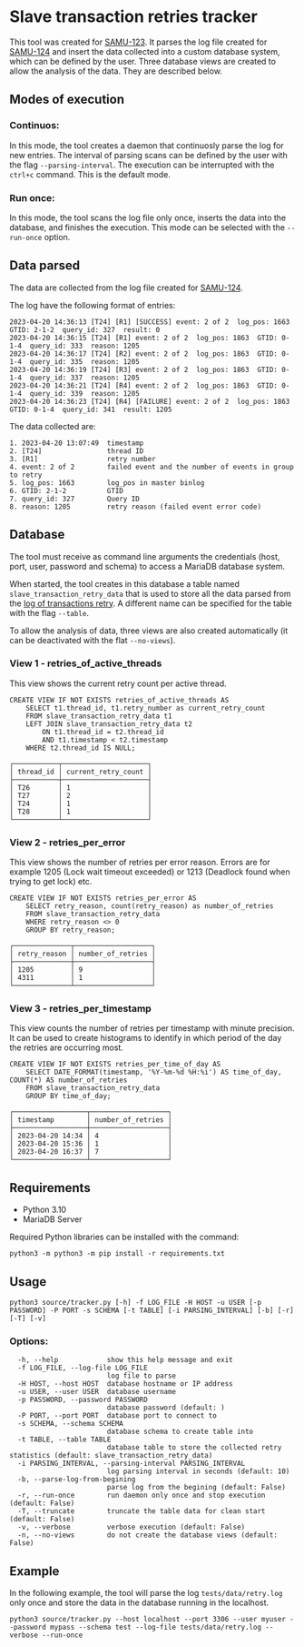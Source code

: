 # Slave transaction retries tracker

This tool was created for [SAMU-123](https://mariadbcorp.atlassian.net/browse/SAMU-123).
It parses the log file created for [SAMU-124](https://mariadbcorp.atlassian.net/browse/SAMU-124) and insert the data collected into a custom database system, which can be defined by the user. Three database views are created to allow the analysis of the data. They are described below.


## Modes of execution
### Continuos:

In this mode, the tool creates a daemon that continuosly parse the log for new entries. The interval of parsing scans can be defined by the user with the flag `--parsing-interval`. The execution can be interrupted with the `ctrl+c` command. This is the default mode. 

### Run once:

In this mode, the tool scans the log file only once, inserts the data into the database, and finishes the execution. This mode can be selected with the `--run-once` option. 


## Data parsed

The data are collected from the log file created for [SAMU-124](https://mariadbcorp.atlassian.net/browse/SAMU-124). 

The log have the following format of entries: 

```
2023-04-20 14:36:13 [T24] [R1] [SUCCESS] event: 2 of 2  log_pos: 1663  GTID: 2-1-2  query_id: 327  result: 0
2023-04-20 14:36:15 [T24] [R1] event: 2 of 2  log_pos: 1863  GTID: 0-1-4  query_id: 333  reason: 1205
2023-04-20 14:36:17 [T24] [R2] event: 2 of 2  log_pos: 1863  GTID: 0-1-4  query_id: 335  reason: 1205
2023-04-20 14:36:19 [T24] [R3] event: 2 of 2  log_pos: 1863  GTID: 0-1-4  query_id: 337  reason: 1205
2023-04-20 14:36:21 [T24] [R4] event: 2 of 2  log_pos: 1863  GTID: 0-1-4  query_id: 339  reason: 1205
2023-04-20 14:36:23 [T24] [R4] [FAILURE] event: 2 of 2  log_pos: 1863  GTID: 0-1-4  query_id: 341  result: 1205
```

The data collected are: 
```
1. 2023-04-20 13:07:49  timestamp
2. [T24]		        thread ID
3. [R1]		            retry number
4. event: 2 of 2	    failed event and the number of events in group to retry
5. log_pos: 1663	    log_pos in master binlog
6. GTID: 2-1-2	        GTID
7. query_id: 327	    Query ID
8. reason: 1205	        retry reason (failed event error code)
```

## Database

The tool must receive as command line arguments the credentials (host, port, user, password and schema) to access a MariaDB database system. 

When started, the tool creates in this database a table named `slave_transaction_retry_data` that is used to store all the data parsed from the [log of transactions retry](https://github.com/mariadb-corporation/mariadb-samurai/commit/3a06c645e6f27fae7e746e83dc93e98164a781c7). A different name can be specified for the table with the flag `--table`. 

To allow the analysis of data, three views are also created automatically (it can be deactivated with the flat `--no-views`). 


### View 1 - retries_of_active_threads

This view shows the current retry count per active thread. 

```
CREATE VIEW IF NOT EXISTS retries_of_active_threads AS
    SELECT t1.thread_id, t1.retry_number as current_retry_count
    FROM slave_transaction_retry_data t1
    LEFT JOIN slave_transaction_retry_data t2
        ON t1.thread_id = t2.thread_id
        AND t1.timestamp < t2.timestamp
    WHERE t2.thread_id IS NULL;
```

```
┌───────────┬─────────────────────┐
│ thread_id │ current_retry_count │
├───────────┼─────────────────────┤
│ T26       │ 1                   │
│ T27       │ 2                   │
│ T24       │ 1                   │
│ T28       │ 1                   │
└───────────┴─────────────────────┘
```


### View 2 - retries_per_error

This view shows the number of retries per error reason. Errors are for example 1205 (Lock wait timeout exceeded) or 1213 (Deadlock found when trying to get lock) etc.

```
CREATE VIEW IF NOT EXISTS retries_per_error AS
    SELECT retry_reason, count(retry_reason) as number_of_retries
    FROM slave_transaction_retry_data
    WHERE retry_reason <> 0
    GROUP BY retry_reason;
```
```
┌──────────────┬───────────────────┐
│ retry_reason │ number_of_retries │
├──────────────┼───────────────────┤
│ 1205         │ 9                 │
│ 4311         │ 1                 │
└──────────────┴───────────────────┘
```


### View 3 - retries_per_timestamp

This view counts the number of retries per timestamp with minute precision. It can be used to create histograms to identify in which period of the day the retries are occurring most. 

```
CREATE VIEW IF NOT EXISTS retries_per_time_of_day AS
    SELECT DATE_FORMAT(timestamp, '%Y-%m-%d %H:%i') AS time_of_day, COUNT(*) AS number_of_retries
    FROM slave_transaction_retry_data
    GROUP BY time_of_day;
```

```
┌──────────────────┬───────────────────┐
│ timestamp        │ number_of_retries │
├──────────────────┼───────────────────┤
│ 2023-04-20 14:34 │ 4                 │
│ 2023-04-20 15:36 │ 1                 │
│ 2023-04-20 16:37 │ 7                 │
└──────────────────┴───────────────────┘
```

## Requirements

- Python 3.10
- MariaDB Server

Required Python libraries can be installed with the command:

```
python3 -m python3 -m pip install -r requirements.txt 
```

## Usage

```
python3 source/tracker.py [-h] -f LOG_FILE -H HOST -u USER [-p PASSWORD] -P PORT -s SCHEMA [-t TABLE] [-i PARSING_INTERVAL] [-b] [-r] [-T] [-v]
```

### Options:
```
  -h, --help            show this help message and exit
  -f LOG_FILE, --log-file LOG_FILE
                        log file to parse
  -H HOST, --host HOST  database hostname or IP address
  -u USER, --user USER  database username
  -p PASSWORD, --password PASSWORD
                        database password (default: )
  -P PORT, --port PORT  database port to connect to
  -s SCHEMA, --schema SCHEMA
                        database schema to create table into
  -t TABLE, --table TABLE
                        database table to store the collected retry statistics (default: slave_transaction_retry_data)
  -i PARSING_INTERVAL, --parsing-interval PARSING_INTERVAL
                        log parsing interval in seconds (default: 10)
  -b, --parse-log-from-begining
                        parse log from the begining (default: False)
  -r, --run-once        run daemon only once and stop execution (default: False)
  -T, --truncate        truncate the table data for clean start (default: False)
  -v, --verbose         verbose execution (default: False)
  -n, --no-views        do not create the database views (default: False)
```

## Example

In the following example, the tool will parse the log `tests/data/retry.log` only once and store the data in the database running in the localhost. 

```
python3 source/tracker.py --host localhost --port 3306 --user myuser --password mypass --schema test --log-file tests/data/retry.log --verbose --run-once
```
